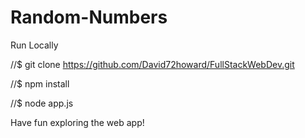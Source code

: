 # Random-Numbers


Run Locally

//$ git clone https://github.com/David72howard/FullStackWebDev.git

//$ npm install

//$ node app.js

Have fun exploring the web app!
